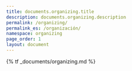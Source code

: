 ```yaml
---
title: documents.organizing.title
description: documents.organizing.description
permalink: /organizing/
permalink_es: /organización/
namespace: organizing
page_order: 1
layout: document
---
```

{% tf _documents/organizing.md %}
